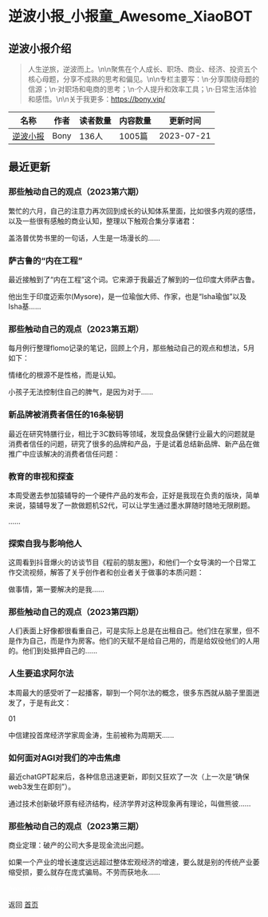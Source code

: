 # 逆波小报_小报童_Awesome_XiaoBOT

## 逆波小报介绍
> 人生逆旅，逆波而上。\n\n聚焦在个人成长、职场、商业、经济、投资五个核心母题，分享不成熟的思考和偏见。\n\n专栏主要写：\n·分享围绕母题的信源；\n·对职场和电商的思考；\n·个人提升和效率工具；\n·日常生活体验和感悟。\n\n关于我更多：https://bony.vip/  
  


|名称|作者|读者数量|内容数量|更新时间|
|---|---|---|---|---|
|[逆波小报](https://xiaobot.net/p/Bony?refer=9c3f1c95-a052-465a-9902-f6d75080262a)|Bony|136人|1005篇|2023-07-21|

## 最近更新
### 那些触动自己的观点（2023第六期）

繁忙的六月，自己的注意力再次回到成长的认知体系里面，比如很多内观的感悟，以及一些很有感触的商业认知，整理以下触观合集分享诸君：

盖洛普优势书里的一句话，人生是一场漫长的......

### 萨古鲁的“内在工程”

最近接触到了“内在工程”这个词。它来源于我最近了解到的一位印度大师萨古鲁。

他出生于印度迈索尔(Mysore)，是一位瑜伽大师、作家，也是“Isha瑜伽”以及Isha基......

### 那些触动自己的观点（2023第五期）

每月例行整理flomo记录的笔记，回顾上个月，那些触动自己的观点和想法，5月如下：

情绪化的根源不是性格，而是认知。

小孩子无法控制住自己的脾气，是因为对于......

### 新品牌被消费者信任的16条秘钥

最近在研究特膳行业，相比于3C数码等领域，发现食品保健行业最大的问题就是消费者信任的问题，研究了很多的品牌和产品，于是试着总结新品牌、新产品在做推广中应该解决的消费者信任问题：

### 教育的审视和探查

本周受邀去参加猿辅导的一个硬件产品的发布会，正好是我现在负责的版块，简单来说，猿辅导发了一款做题机S2代，可以让学生通过墨水屏随时随地无限刷题。

......

### 探索自我与影响他人

这周看到抖音爆火的访谈节目《程前的朋友圈》，和他们一个女导演的一个日常工作交流视频，解答了关乎创作者和创业者关于做事的本质问题：

做事情，第一要解决的是我......

### 那些触动自己的观点（2023第四期）

人们表面上好像都很看重自己，可是实际上总是在出租自己。他们住在家里，但不是作为自己，而是作为房客。他们的天赋不是给自己用的，而是给奴役他们的人用的。他们到处抵押自己的......

### 人生要追求阿尔法

本周最大的感受听了一起播客，聊到一个阿尔法的概念，很多东西就从脑子里面迸发了，于是有此文：

01

中信建投首席经济学家周金涛，生前被称为周期天......

### 如何面对AGI对我们的冲击焦虑

最近chatGPT起来后，各种信息迅速更新，即刻又狂欢了一次（上一次是“确保web3发生在即刻”）。

通过技术创新破坏原有经济结构，经济学界对这种现象再有理论，叫做熊彼......

### 那些触动自己的观点（2023第三期）

商业定理：破产的公司大多是现金流出问题。

如果一个产业的增长速度远远超过整体宏观经济的增速，要么就是别的传统产业萎缩受损，要么就存在庞式骗局。不劳而获地永......


<a href="https://github.com/Reno9527/awesome-xiaobot" style="color: white; text-decoration: none;">awesome-xiaobot</a>

返回 [首页](../README.md)

